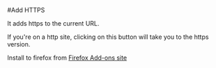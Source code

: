 #Add HTTPS

It adds https to the current URL.

If you're on a http site, clicking on this button will take you to the https version.

Install to firefox from [Firefox Add-ons site](https://addons.mozilla.org/en-US/firefox/addon/add-https/)
